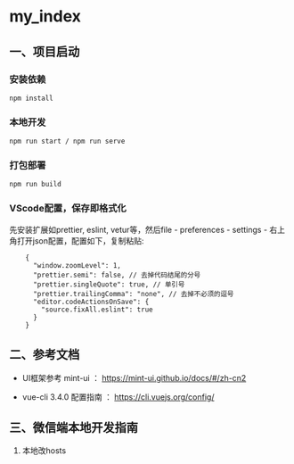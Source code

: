 # my_index

## 一、项目启动
### 安装依赖
```
npm install
```
### 本地开发
```
npm run start / npm run serve
```
### 打包部署
```
npm run build
```
### VScode配置，保存即格式化

先安装扩展如prettier, eslint, vetur等，然后file - preferences - settings - 右上角打开json配置，配置如下，复制粘贴:
```
    {
      "window.zoomLevel": 1,
      "prettier.semi": false, // 去掉代码结尾的分号
      "prettier.singleQuote": true, // 单引号
      "prettier.trailingComma": "none", // 去掉不必须的逗号
      "editor.codeActionsOnSave": {
        "source.fixAll.eslint": true
      }
    }
```


## 二、参考文档

  * UI框架参考 mint-ui ：  https://mint-ui.github.io/docs/#/zh-cn2

  * vue-cli 3.4.0 配置指南 ：  https://cli.vuejs.org/config/


## 	三、微信端本地开发指南

1. 本地改hosts  

